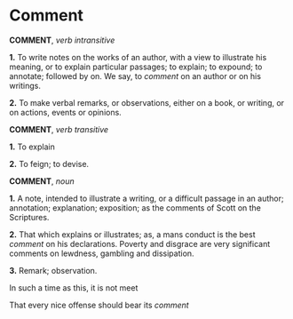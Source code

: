 # Comment

**COMMENT**, _verb intransitive_

**1.** To write notes on the works of an author, with a view to illustrate his meaning, or to explain particular passages; to explain; to expound; to annotate; followed by on. We say, to _comment_ on an author or on his writings.

**2.** To make verbal remarks, or observations, either on a book, or writing, or on actions, events or opinions.

**COMMENT**, _verb transitive_

**1.** To explain

**2.** To feign; to devise.

**COMMENT**, _noun_

**1.** A note, intended to illustrate a writing, or a difficult passage in an author; annotation; explanation; exposition; as the comments of Scott on the Scriptures.

**2.** That which explains or illustrates; as, a mans conduct is the best _comment_ on his declarations. Poverty and disgrace are very significant comments on lewdness, gambling and dissipation.

**3.** Remark; observation.

In such a time as this, it is not meet

That every nice offense should bear its _comment_